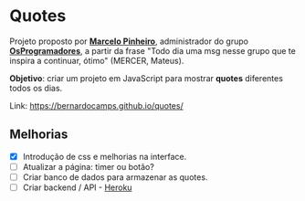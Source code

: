 # Quotes

Projeto proposto por **[Marcelo Pinheiro](https://twitter.com/mpinheir)**, administrador do grupo **[OsProgramadores](https://t.me/osprogramadores)**, a partir da frase 
"Todo dia uma msg nesse grupo que te inspira a continuar, ótimo" (MERCER, Mateus).

**Objetivo**: criar um projeto em JavaScript para mostrar **quotes** diferentes todos os dias.

Link: https://bernardocamps.github.io/quotes/

## Melhorias
- [x] Introdução de css e melhorias na interface.
- [ ] Atualizar a página: timer ou botão?
- [ ] Criar banco de dados para armazenar as quotes.
- [ ] Criar backend / API - [Heroku](https://www.heroku.com)
